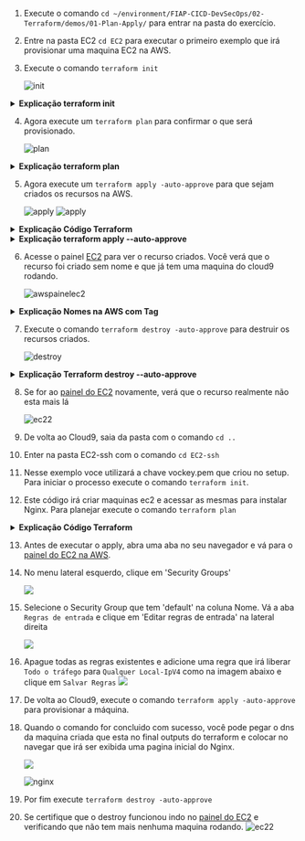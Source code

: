 1. Execute o comando `cd ~/environment/FIAP-CICD-DevSecOps/02-Terraform/demos/01-Plan-Apply/` para entrar na pasta do exercício.
2. Entre na pasta EC2 `cd EC2` para executar o primeiro exemplo que irá provisionar uma maquina EC2 na AWS.
3. Execute o comando `terraform init`

   ![init](images/terraforminit.png)

<details>
<summary> 
<b>Explicação terraform init </b>

</summary>

<blockquote>
O comando `terraform init` é o primeiro comando que deve ser executado ao iniciar um novo projeto com o Terraform, pois ele é responsável por inicializar o ambiente de trabalho. Este comando prepara o diretório de trabalho atual para o uso do Terraform configurando os plugins necessários para que o Terraform interaja com os provedores e armazenamentos remotos. Abaixo está uma explicação detalhada de cada aspecto do `terraform init`.

### Sintaxe Básica
```bash
terraform init [opções]
```

### O que `terraform init` Faz

1. **Baixa e Instala Plugins de Provedores**: 
   - O Terraform depende de provedores (como AWS, Azure, GCP) para interagir com os recursos de infraestrutura.
   - `terraform init` identifica os provedores especificados no código (arquivos `.tf`) e faz o download das versões adequadas dos plugins de provedores.

2. **Configura o Back-end de Estado**:
   - Se o projeto usa um backend remoto para armazenamento do estado (como S3, GCS, etc.), `terraform init` configura o backend de acordo com a configuração especificada.
   - O backend armazena o estado do projeto, permitindo colaboração entre múltiplos usuários e facilitando o controle de versão.

3. **Inicializa Módulos**:
   - Caso o projeto utilize módulos, `terraform init` faz o download dos módulos externos (por exemplo, de um repositório Git ou do Terraform Registry) e os coloca no diretório `.terraform/modules`.

4. **Atualização Condicional de Plugins**:
   - Quando `terraform init` é executado, ele verifica se os plugins já estão instalados. Se estiverem, ele não faz download novamente, a menos que uma nova versão seja especificada ou que a opção `-upgrade` seja usada.

### Opções Comuns

- **`-backend-config=<PATH>`**:
  - Permite especificar configurações personalizadas de backend usando um arquivo ou chave-valor.

- **`-get=true|false`**:
  - Define se os módulos devem ser buscados ou atualizados no momento da inicialização. Padrão é `true`.

- **`-upgrade`**:
  - Força o download das versões mais recentes dos plugins e módulos.

### Exemplo de Uso

```bash
terraform init -backend-config="backend.hcl"
```

Neste exemplo, o Terraform inicializa o backend usando as configurações especificadas no arquivo `backend.hcl`.

### Mensagens de Saída

Após a execução de `terraform init`, você verá mensagens indicando que:
- Plugins de provedores foram baixados e instalados.
- Módulos foram baixados e configurados.
- Backend foi configurado para armazenar o estado.

### Conclusão

O comando `terraform init` é essencial para preparar o ambiente do Terraform antes de realizar outras operações como `plan` ou `apply`. Ele garante que os recursos de infraestrutura possam ser provisionados com sucesso, configurando todos os componentes e dependências necessárias.

</blockquote>

</details>

4. Agora execute um `terraform plan` para confirmar o que será provisionado.

   ![plan](images/plan.png)


<details>
<summary> 
<b>Explicação terraform plan</b>

</summary>

<blockquote>

O comando `terraform plan` é usado para criar um plano de execução do Terraform, que mostra quais ações o Terraform realizará para atingir o estado desejado da infraestrutura. Ele não faz nenhuma alteração real, apenas gera um plano, permitindo que você visualize as mudanças antes de aplicá-las.

### Sintaxe Básica
```bash
terraform plan [opções]
```

### O que `terraform plan` Faz

1. **Analisa a Configuração e o Estado Atual**:
   - O Terraform compara o estado atual da infraestrutura (salvo no arquivo de estado ou no backend remoto) com a configuração especificada nos arquivos `.tf`.
   
2. **Gera um Plano de Execução**:
   - O plano mostra as operações que serão realizadas para alcançar o estado desejado, indicando quais recursos serão **criadas**, **atualizados** ou **destruídos**.

3. **Ajuda na Revisão e Prevenção de Erros**:
   - `terraform plan` permite que os usuários revisem as mudanças antes de aplicá-las, ajudando a prevenir alterações indesejadas ou erros.

### Exemplo de Saída do `terraform plan`

A saída típica do comando é uma lista de operações planejadas, com uma marcação que indica o tipo de operação:
- **"+"**: Recursos que serão criados.
- **"~"**: Recursos que serão modificados.
- **"-"**: Recursos que serão destruídos.

Exemplo:
```
+ aws_instance.example
      ami:                "ami-0c55b159cbfafe1f0"
      instance_type:      "t2.micro"
```

Nesse exemplo, o `+` indica que uma nova instância EC2 será criada com a configuração especificada.

### Opções Comuns

- **`-out=<caminho>`**:
  - Salva o plano gerado em um arquivo para ser usado posteriormente pelo comando `terraform apply`.
  
- **`-var 'nome_variavel=valor'`**:
  - Permite passar variáveis diretamente no comando. 

- **`-var-file=<caminho>`**:
  - Permite especificar um arquivo de variáveis, útil para armazenar configurações fora dos arquivos de código.

- **`-refresh=false`**:
  - Impede o Terraform de atualizar o estado antes de criar o plano (útil em algumas situações de desenvolvimento).

### Exemplo de Uso

```bash
terraform plan -out=plan.tfplan
```

Neste exemplo, o Terraform gera um plano de execução e o salva no arquivo `plan.tfplan`, que pode ser aplicado posteriormente com o comando `terraform apply plan.tfplan`.

### Uso em Conjunto com `terraform apply`

O `terraform plan` é geralmente seguido pelo `terraform apply` para aplicar o plano gerado. Quando você salva o plano com `-out`, pode aplicar o plano exato gerado com:

```bash
terraform apply plan.tfplan
```

### Conclusão

O `terraform plan` é uma etapa crítica no fluxo de trabalho do Terraform. Ele ajuda a revisar e verificar as mudanças que serão feitas na infraestrutura antes de aplicá-las, evitando alterações não intencionais e aumentando a segurança e previsibilidade das operações.

</blockquote>
</details>

5. Agora execute um `terraform apply -auto-approve` para que sejam criados os recursos na AWS.

    ![apply](images/apply.png)
    ![apply](images/apply-2.png)


<details>
<summary> 
<b>Explicação Código Terraform</b>

</summary>

<blockquote>
Aqui está uma explicação detalhada dos arquivos Terraform fornecidos, escrita para garantir clareza total sobre a execução do código.

---

### Arquivo `provider.tf`

Este arquivo configura o provedor AWS, necessário para que o Terraform gerencie recursos na Amazon Web Services.

```hcl
provider "aws" {
    region = "${var.AWS_REGION}"
}
```

#### Explicação
- **`provider "aws"`**: Define a AWS como o provedor, que é o serviço onde os recursos serão criados.
- **`region = "${var.AWS_REGION}"`**: A região onde os recursos da AWS serão criados. A variável `${var.AWS_REGION}` é referenciada para determinar a região, e o valor padrão será definido no arquivo `vars.tf`.

---

### Arquivo `vars.tf`

Este arquivo define variáveis que podem ser reutilizadas em outras configurações do Terraform.

```hcl
variable "AWS_REGION" {
  default = "us-east-1"
}
variable "AMIS" {
  type = map(string)
  default = {
    us-east-1 = "ami-087c17d1fe0178315"
    us-west-2 = "ami-06b94666"
    eu-west-1 = "ami-0d729a60"
  }
}
```

#### Explicação
- **`variable "AWS_REGION"`**: Define uma variável chamada `AWS_REGION` com valor padrão `"us-east-1"`, que especifica a região onde os recursos AWS serão criados.
- **`variable "AMIS"`**: Define um mapa de AMIs (Amazon Machine Images) por região. O `type = map(string)` define que essa variável é um mapa (chave-valor) de strings. Este mapa permite que o código escolha a AMI correta com base na região definida em `AWS_REGION`.

    - **AMIs por região**:
      - `"us-east-1"`: `"ami-087c17d1fe0178315"`
      - `"us-west-2"`: `"ami-06b94666"`
      - `"eu-west-1"`: `"ami-0d729a60"`
  
---

### Arquivo `instance.tf`

Este arquivo cria uma instância EC2 usando a AWS e configurações definidas anteriormente.

```hcl
resource "aws_instance" "example" {
  ami           = "${lookup(var.AMIS, var.AWS_REGION)}"
  instance_type = "t3.micro"
}
```

#### Explicação
- **`resource "aws_instance" "example"`**: Define um recurso de instância EC2 na AWS com o nome `example`.
- **`ami = "${lookup(var.AMIS, var.AWS_REGION)}"`**: Seleciona a AMI correta para a instância com base na região. A função `lookup(var.AMIS, var.AWS_REGION)` busca a AMI específica de acordo com o valor de `AWS_REGION`. Por exemplo, se `AWS_REGION` for `"us-east-1"`, a AMI utilizada será `"ami-087c17d1fe0178315"`.
- **`instance_type = "t3.micro"`**: Define o tipo da instância como `t3.micro`, uma escolha de instância pequena e econômica.

---

### Resumo do Comportamento

Este código cria uma instância EC2 na AWS na região especificada em `AWS_REGION` (padrão é `"us-east-1"`). Ele seleciona automaticamente a AMI correspondente para a região definida e usa o tipo de instância `t3.micro`.

1. **Provedor AWS**: Configura a região onde os recursos serão criados.
2. **Variáveis**: Define a região padrão (`us-east-1`) e mapeia AMIs para facilitar o uso em diferentes regiões.
3. **Instância EC2**: Cria uma instância `t3.micro` com a AMI apropriada para a região escolhida.

Esse código oferece flexibilidade ao permitir que a região seja alterada facilmente e adapta automaticamente a AMI conforme a região, facilitando a reutilização em múltiplas regiões.
</blockquote>
</details>

<details>
<summary> 
<b>Explicação terraform apply --auto-approve</b>

</summary>

<blockquote>

O comando `terraform apply --auto-approve` executa o plano do Terraform e aplica as mudanças planejadas automaticamente, sem pedir confirmação ao usuário. Normalmente, ao usar `terraform apply`, o Terraform solicita uma confirmação para evitar que alterações não intencionais sejam aplicadas na infraestrutura. Com o parâmetro `--auto-approve`, essa confirmação é pulada, e as mudanças são executadas imediatamente.

### Sintaxe Básica

```bash
terraform apply --auto-approve
```

### O que Este Comando Faz

1. **Executa o Plano**: O `terraform apply` compara a configuração atual com o estado desejado e identifica as mudanças necessárias (como criação, atualização ou exclusão de recursos).
2. **Aplica as Mudanças Automaticamente**: Com o parâmetro `--auto-approve`, o Terraform aplica as mudanças automaticamente, sem a confirmação manual que normalmente é exigida. Isso torna o processo mais rápido e prático em ambientes de desenvolvimento ou testes, onde não há necessidade de validação a cada alteração.

### Por Que Evitar o `--auto-approve` em Produção

**Em ambientes de produção, o uso de `--auto-approve` não é recomendado**, pois elimina uma camada de segurança importante. Sem a confirmação manual, você corre o risco de aplicar alterações involuntárias ou desastrosas, como a exclusão de recursos essenciais ou a interrupção de serviços. Em produção, é sempre mais seguro revisar cuidadosamente o plano e aprová-lo manualmente para evitar erros.

#### Resumo

- **Benefício**: Útil para ambientes de desenvolvimento/teste onde a velocidade é uma prioridade e os riscos são menores.
- **Risco**: Em produção, aumenta o risco de alterações acidentais e consequências graves para a infraestrutura e serviços.

### Recomendação

Para manter a segurança e integridade da infraestrutura em ambientes de produção, **evite o uso de `--auto-approve`** e prefira sempre revisar manualmente as mudanças antes de aplicá-las.

</blockquote>
</details>

6. Acesse o painel [EC2](https://us-east-1.console.aws.amazon.com/ec2/home?region=us-east-1#Instances:instanceState=running) para ver o recurso criados. Você verá que o recurso foi criado sem nome e que já tem uma maquina do cloud9 rodando.

    ![awspainelec2](images/painelec21.png)

<details>
<summary> 
<b>Explicação Nomes na AWS com Tag</b>

</summary>

<blockquote>

Para adicionar um nome a um recurso da AWS no Terraform, utiliza-se o atributo `tags`, que permite definir etiquetas (tags) para o recurso. As tags são pares de chave-valor e ajudam a identificar e organizar os recursos. A AWS usa a tag com a chave `Name` para exibir o nome do recurso no console.

### Exemplo

Aqui está um exemplo de como adicionar um nome a uma instância EC2 usando tags:

```hcl
resource "aws_instance" "example" {
  ami           = "ami-087c17d1fe0178315"
  instance_type = "t3.micro"

  tags = {
    Name = "MyEC2Instance"
  }
}
```

#### Explicação
- **`tags`**: Define um conjunto de tags como chave-valor. No exemplo acima:
  - **`Name = "MyEC2Instance"`**: Atribui o nome "MyEC2Instance" à instância. Esse nome será visível no console da AWS e facilita a identificação do recurso.

### Observação
Além de `Name`, você pode adicionar outras tags para organizar e categorizar seus recursos, como `Environment = "Production"` ou `Owner = "TeamA"`. Isso ajuda a gerenciar melhor os recursos, especialmente em ambientes com muitos recursos.
</blockquote>
</details>


7. Execute o comando `terraform destroy -auto-approve` para destruir os recursos criados.
   
   ![destroy](images/Destroy.png)

<details>
<summary> 
<b>Explicação Terraform destroy --auto-approve</b>

</summary>

<blockquote>

O comando `terraform destroy -auto-approve` é usado para destruir todos os recursos gerenciados pelo Terraform no ambiente atual, **sem pedir confirmação ao usuário**. Este comando é similar ao `terraform apply --auto-approve`, mas, em vez de aplicar mudanças ou criar recursos, ele remove todos os recursos listados no plano.

### Sintaxe Básica

```bash
terraform destroy -auto-approve
```

### O que Este Comando Faz

1. **Destruição de Recursos**: O `terraform destroy` destrói todos os recursos definidos no código Terraform e gerenciados pelo estado do projeto.
2. **Execução Automática sem Confirmação**: Com o parâmetro `-auto-approve`, o Terraform pula o pedido de confirmação normalmente necessário para iniciar a destruição. Isso significa que, assim que o comando é executado, todos os recursos são removidos imediatamente e sem intervenção do usuário.

### Por Que Não Usar `-auto-approve` em Produção

Em ambientes de produção, **o uso de `-auto-approve` em `terraform destroy` é altamente desaconselhado**, pois elimina uma etapa de confirmação crítica. Sem a verificação manual, existe o risco de remover recursos essenciais inadvertidamente, o que pode causar indisponibilidade de serviços, perda de dados e outras consequências graves.

Esse comando é melhor utilizado apenas em ambientes de desenvolvimento ou teste, onde a infraestrutura é temporária e não causa impacto em produção.

#### Resumo

- **Benefício**: Facilita a destruição rápida de recursos em ambientes de teste ou desenvolvimento.
- **Risco**: Em produção, pode resultar em perda de recursos críticos e indisponibilidade de serviços.

### Recomendação

Para proteger a infraestrutura em ambientes de produção, **evite usar `terraform destroy -auto-approve`**. Em vez disso, execute `terraform destroy` sem o parâmetro `-auto-approve`, revise os recursos que serão removidos e confirme manualmente para garantir que a destruição não afete componentes essenciais.

</blockquote>
</details>

8. Se for ao [painel do EC2](https://us-east-1.console.aws.amazon.com/ec2/home?region=us-east-1#Instances:) novamente, verá que o recurso realmente não esta mais lá

   ![ec22](images/painelec22.png)

9. De volta ao Cloud9, saia da pasta com o comando `cd ..`
10. Enter na pasta EC2-ssh com o comando `cd EC2-ssh`
11. Nesse exemplo voce utilizará a chave vockey.pem que criou no setup. Para iniciar o processo execute o comando `terraform init`.
12. Este código irá criar maquinas ec2 e acessar as mesmas para instalar Nginx. Para planejar execute o comando `terraform plan`

<details>
<summary> 
<b>Explicação Código Terraform</b>

</summary>

<blockquote>

Vou detalhar os scripts Terraform carregados, explicando como cada parte configura a infraestrutura na AWS e onde o script shell é chamado.

---

### Arquivo `provider.tf`

Este arquivo define o provedor da AWS e a região onde a infraestrutura será criada. O bloco de provedor configura o Terraform para interagir com a Amazon Web Services.

```hcl
provider "aws" {
  region = "${var.AWS_REGION}"
}
```

#### Explicação:
- **`provider "aws"`**: Especifica a AWS como provedor.
- **`region = "${var.AWS_REGION}"`**: Define a região da AWS onde os recursos serão criados. A região é atribuída pela variável `AWS_REGION`, definida em `vars.tf`.

---

### Arquivo `vars.tf`

O `vars.tf` define variáveis reutilizáveis para configurar a infraestrutura.

```hcl
variable "AWS_REGION" {
  default = "us-east-1"
}
variable "AMIS" {
  type = map(string)
  default = {
    us-east-1 = "ami-087c17d1fe0178315"
    us-west-2 = "ami-06b94666"
    eu-west-1 = "ami-0d729a60"
  }
}
```

#### Explicação:
- **`AWS_REGION`**: Define a região padrão onde os recursos serão provisionados.
- **`AMIS`**: Mapa de AMIs (Amazon Machine Images) por região, permitindo que a instância use a AMI correta conforme a região escolhida.

---

### Arquivo `instance.tf`

Este arquivo cria uma instância EC2 e configura seu comportamento inicial usando o campo `user_data`.

```hcl
resource "aws_instance" "example" {
  ami           = "${lookup(var.AMIS, var.AWS_REGION)}"
  instance_type = "t3.micro"

  user_data = file("script.sh")

  tags = {
    Name = "MyEC2Instance"
  }
}
```

#### Explicação:
- **`resource "aws_instance" "example"`**: Define um recurso de instância EC2.
- **`ami`**: Utiliza a função `lookup(var.AMIS, var.AWS_REGION)` para buscar a AMI correta com base na região definida em `AWS_REGION`.
- **`instance_type`**: Define o tipo da instância como `t3.micro`, que é uma opção econômica.
- **`user_data = file("script.sh")`**: Define o script `user_data`, que é executado automaticamente pela instância quando ela é iniciada. Aqui, ele chama o arquivo `script.sh`, que contém comandos para instalar e iniciar o servidor Nginx.
- **`tags`**: Define uma tag `Name` para a instância, facilitando a identificação no console da AWS.

---

### Arquivo `outputs.tf`

Este arquivo define as saídas que o Terraform exibirá após a execução, permitindo que informações importantes sejam acessadas facilmente.

```hcl
output "instance_ip" {
  value = aws_instance.example.public_ip
}
```

#### Explicação:
- **`output "instance_ip"`**: Define uma saída chamada `instance_ip`, que exibe o IP público da instância após a execução. Com essa informação, é possível acessar diretamente o servidor web configurado.

---

### Arquivo `script.sh`

O arquivo `script.sh` contém um script shell que é executado na instância EC2 quando ela inicia. Ele instala e inicia o Nginx, transformando a instância em um servidor web básico.

```bash
#!/bin/bash

# install nginx
sudo yum update -y
sudo amazon-linux-extras list | grep nginx
sudo yum clean metadata -y
sudo yum -y install nginx -y
sudo amazon-linux-extras install nginx1 -y

# make sure nginx is started
sudo systemctl start nginx
```

#### Explicação Breve
Este script realiza:
1. **Atualização de Pacotes**: Atualiza todos os pacotes.
2. **Instalação do Nginx**: Baixa e instala o Nginx usando repositórios do Amazon Linux.
3. **Início do Serviço Nginx**: Garante que o serviço Nginx esteja ativo, permitindo o acesso ao servidor web assim que a instância inicia.

---

### Resumo Geral

1. **Provedor e Região**: O código configura o Terraform para trabalhar com a AWS e define a região.
2. **Configuração de Variáveis**: Define variáveis reutilizáveis para selecionar a AMI e região.
3. **Instância EC2 com Nginx**: Cria uma instância EC2 e usa o `user_data` para executar o `script.sh`, configurando automaticamente um servidor web.
4. **Saída do IP Público**: Exibe o IP público da instância para facilitar o acesso ao servidor.

Esse conjunto de scripts configura uma instância EC2 e a transforma em um servidor web, pronto para ser acessado pelo IP público fornecido após a execução do `terraform apply`.

</blockquote>
</details>

13. Antes de executar o apply, abra uma aba no seu navegador e vá para o [painel do EC2 na AWS](https://us-east-1.console.aws.amazon.com/ec2/home?region=us-east-1#Home:).

14. No menu lateral esquerdo, clique em 'Security Groups' 
    
    ![](images/painelec2.png)

15. Selecione o Security Group que tem 'default' na coluna Nome. Vá a aba `Regras de entrada` e clique em 'Editar regras de entrada' na lateral direita
    
    ![](images/sgpainel.png)

16. Apague todas as regras existentes e adicione uma regra que irá liberar `Todo o tráfego` para `Qualquer Local-IpV4` como na imagem abaixo e clique em `Salvar Regras`
    ![](images/anywhere.png)


17. De volta ao Cloud9, execute o comando `terraform apply -auto-approve` para provisionar a máquina.
18. Quando o comando for concluido com sucesso, você pode pegar o dns da maquina criada que esta no final outputs do terraform e colocar no navegar que irá ser exibida uma pagina inicial do Nginx.
    
    ![](images/apply-3.png)

    ![nginx](images/nginxworks.png)
    
19. Por fim execute `terraform destroy -auto-approve`
20. Se certifique que o destroy funcionou indo no [painel do EC2](https://us-east-1.console.aws.amazon.com/ec2/home?region=us-east-1#Instances:v=3) e verificando que não tem mais nenhuma maquina rodando.
    ![ec22](images/painelec22.png)